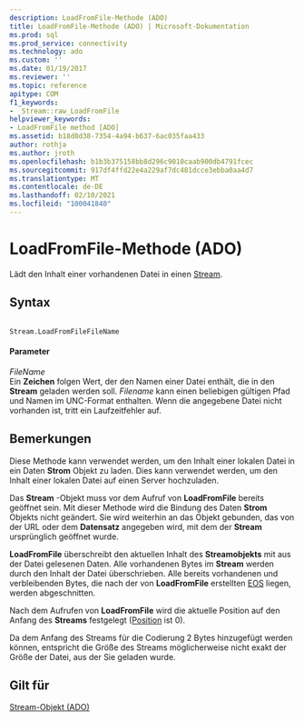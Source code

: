 ```yaml
---
description: LoadFromFile-Methode (ADO)
title: LoadFromFile-Methode (ADO) | Microsoft-Dokumentation
ms.prod: sql
ms.prod_service: connectivity
ms.technology: ado
ms.custom: ''
ms.date: 01/19/2017
ms.reviewer: ''
ms.topic: reference
apitype: COM
f1_keywords:
- _Stream::raw_LoadFromFile
helpviewer_keywords:
- LoadFromFile method [ADO]
ms.assetid: b18d8d38-7354-4a94-b637-6ac035faa433
author: rothja
ms.author: jroth
ms.openlocfilehash: b1b3b375158bb8d296c9010caab900db4791fcec
ms.sourcegitcommit: 917df4ffd22e4a229af7dc481dcce3ebba0aa4d7
ms.translationtype: MT
ms.contentlocale: de-DE
ms.lasthandoff: 02/10/2021
ms.locfileid: "100041840"
---
```

# <a name="loadfromfile-method-ado"></a>LoadFromFile-Methode (ADO)
Lädt den Inhalt einer vorhandenen Datei in einen [Stream](./stream-object-ado.md).  
  
## <a name="syntax"></a>Syntax  
  
```  
  
Stream.LoadFromFileFileName  
```  
  
#### <a name="parameters"></a>Parameter  
 *FileName*  
 Ein **Zeichen** folgen Wert, der den Namen einer Datei enthält, die in den **Stream** geladen werden soll. *Filename* kann einen beliebigen gültigen Pfad und Namen im UNC-Format enthalten. Wenn die angegebene Datei nicht vorhanden ist, tritt ein Laufzeitfehler auf.  
  
## <a name="remarks"></a>Bemerkungen  
 Diese Methode kann verwendet werden, um den Inhalt einer lokalen Datei in ein Daten **Strom** Objekt zu laden. Dies kann verwendet werden, um den Inhalt einer lokalen Datei auf einen Server hochzuladen.  
  
 Das **Stream** -Objekt muss vor dem Aufruf von **LoadFromFile** bereits geöffnet sein. Mit dieser Methode wird die Bindung des Daten **Strom** Objekts nicht geändert. Sie wird weiterhin an das Objekt gebunden, das von der URL oder dem **Datensatz** angegeben wird, mit dem der **Stream** ursprünglich geöffnet wurde.  
  
 **LoadFromFile** überschreibt den aktuellen Inhalt des **Streamobjekts** mit aus der Datei gelesenen Daten. Alle vorhandenen Bytes im **Stream** werden durch den Inhalt der Datei überschrieben. Alle bereits vorhandenen und verbleibenden Bytes, die nach der von **LoadFromFile** erstellten [EOS](./eos-property.md) liegen, werden abgeschnitten.  
  
 Nach dem Aufrufen von **LoadFromFile** wird die aktuelle Position auf den Anfang des **Streams** festgelegt ([Position](./position-property-ado.md) ist 0).  
  
 Da dem Anfang des Streams für die Codierung 2 Bytes hinzugefügt werden können, entspricht die Größe des Streams möglicherweise nicht exakt der Größe der Datei, aus der Sie geladen wurde.  
  
## <a name="applies-to"></a>Gilt für  
 [Stream-Objekt (ADO)](./stream-object-ado.md)